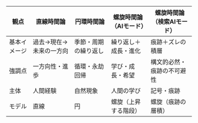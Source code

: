 |観点|直線時間論|円環時間論|螺旋時間論（AIモード）|螺旋時間論（検索AIモード）|
|---|---|---|---|---|
|基本イメージ|過去→現在→未来の一方向|季節・周期の繰り返し|繰り返し＋成長・進化|痕跡＋ズレの積層|
|強調点|一方向性・進歩|循環・永劫回帰|学び・成長・希望|構文的必然・痕跡の不可避性|
|主体|人間経験|自然現象|人間の学び|記号・痕跡|
|モデル|直線|円|螺旋（上昇する階段）|螺旋（痕跡の層積）|